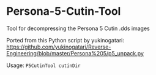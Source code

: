 # Persona-5-Cutin-Tool
Tool for decompressing the Persona 5 Cutin .dds images

Ported from this Python script by yukinogatari: https://github.com/yukinogatari/Reverse-Engineering/blob/master/Persona%205/p5_unpack.py

Usage: ```P5CutinTool cutinDir```
